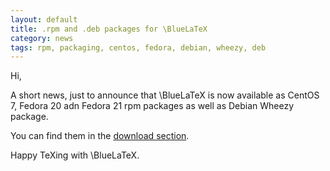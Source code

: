 ```yaml
---
layout: default
title: .rpm and .deb packages for \BlueLaTeX
category: news
tags: rpm, packaging, centos, fedora, debian, wheezy, deb
---
```


Hi,

A short news, just to announce that \BlueLaTeX is now available as CentOS 7, Fedora 20 adn Fedora 21 rpm packages as well as Debian Wheezy package.

You can find them in the [download section](/download/).

Happy TeXing with \BlueLaTeX.

